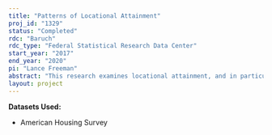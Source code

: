 ```yaml
---
title: "Patterns of Locational Attainment"
proj_id: "1329"
status: "Completed"
rdc: "Baruch"
rdc_type: "Federal Statistical Research Data Center"
start_year: "2017"
end_year: "2020"
pi: "Lance Freeman"
abstract: "This research examines locational attainment, and in particular, the changing ability of households to translate individual traits into access to high-quality neighborhoods and whether existing rental and mortgage subsidies facilitate or hinder access to such neighborhoods for their recipients. With few exceptions the extant literature on locational attainment has not considered temporal trends nor how housing assistance might facilitate or retard access to different types of neighborhoods. For poorer individuals, housing assistance is likely to be an important determinant of the type of neighborhood they are able to reside in. Housing assistance allows the recipients to live in housing they could otherwise not afford. Conversely, project based housing assistance and especially public housing has a long history of confining its clientele to the poorest and least desirable neighborhoods. This project uses decades of restricted-use American Housing Survey (AHS) data, which allows for ideal neighborhood definitions at the census tract level. This research yields important insights into socioeconomic conditions and the effects of housing programs and subsidies."
layout: project
---
```


**Datasets Used:**

  - American Housing Survey 

